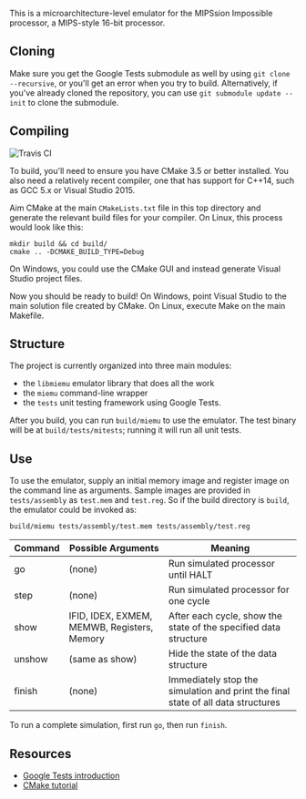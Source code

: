 This is a microarchitecture-level emulator for the MIPSsion Impossible processor, a MIPS-style 16-bit processor.

## Cloning
Make sure you get the Google Tests submodule as well by using `git clone --recursive`, or you'll get an error when you try to build.
Alternatively, if you've already cloned the repository, you can use `git submodule update --init` to clone the submodule.

## Compiling
![Travis CI](https://travis-ci.org/thirtythreeforty/mipssion-impossible.svg)

To build, you'll need to ensure you have CMake 3.5 or better installed.
You also need a relatively recent compiler, one that has support for C++14, such as GCC 5.x or Visual Studio 2015.

Aim CMake at the main `CMakeLists.txt` file in this top directory and generate the relevant build files for your compiler.
On Linux, this process would look like this:

    mkdir build && cd build/
    cmake .. -DCMAKE_BUILD_TYPE=Debug

On Windows, you could use the CMake GUI and instead generate Visual Studio project files.

Now you should be ready to build!
On Windows, point Visual Studio to the main solution file created by CMake.
On Linux, execute Make on the main Makefile.

## Structure
The project is currently organized into three main modules:

- the `libmiemu` emulator library that does all the work
- the `miemu` command-line wrapper
- the `tests` unit testing framework using Google Tests.

After you build, you can run `build/miemu` to use the emulator.
The test binary will be at `build/tests/mitests`; running it will run all unit tests.

## Use
To use the emulator, supply an initial memory image and register image on the command line as arguments.
Sample images are provided in `tests/assembly` as `test.mem` and `test.reg`.
So if the build directory is `build`, the emulator could be invoked as:

    build/miemu tests/assembly/test.mem tests/assembly/test.reg

| Command | Possible Arguments                          | Meaning                                                                          |
|---------|---------------------------------------------|----------------------------------------------------------------------------------|
| go      | (none)                                      | Run simulated processor until HALT                                               |
| step    | (none)                                      | Run simulated processor for one cycle                                            |
| show    | IFID, IDEX, EXMEM, MEMWB, Registers, Memory | After each cycle, show the state of the specified data structure                 |
| unshow  | (same as show)                              | Hide the state of the data structure                                             |
| finish  | (none)                                      | Immediately stop the simulation and print the final state of all data structures |

To run a complete simulation, first run `go`, then run `finish`.

## Resources
- [Google Tests introduction](https://github.com/google/googletest/blob/master/googletest/docs/Primer.md)
- [CMake tutorial](https://cmake.org/cmake-tutorial/)
